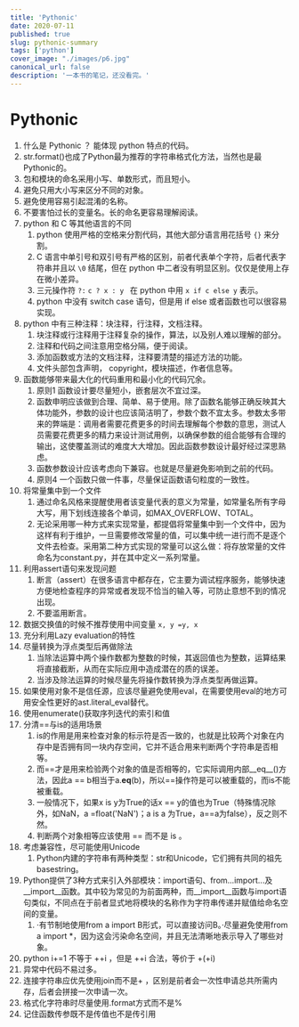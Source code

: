 ```yaml
---
title: 'Pythonic'
date: 2020-07-11
published: true
slug: pythonic-summary
tags: ['python']
cover_image: "./images/p6.jpg"
canonical_url: false
description: '一本书的笔记，还没看完。'
---
```


# Pythonic

1. 什么是 Pythonic ？ 
能体现 python 特点的代码。
2. str.format()也成了Python最为推荐的字符串格式化方法，当然也是最Pythonic的。
3. 包和模块的命名采用小写、单数形式，而且短小。
4. 避免只用大小写来区分不同的对象。
5. 避免使用容易引起混淆的名称。
6. 不要害怕过长的变量名。长的命名更容易理解阅读。
7. python 和 C 等其他语言的不同
   1. python 使用严格的空格来分割代码，其他大部分语言用花括号 `{}` 来分割。
   2. C 语言中单引号和双引号有严格的区别，前者代表单个字符，后者代表字符串并且以 `\0` 结尾，但在 python 中二者没有明显区别。仅仅是使用上存在微小差异。
   3. 三元操作符 `?:` `c ? x : y ` 在 python 中用 `x if c else y` 表示。
   4. python 中没有 switch case 语句，但是用 if else 或者函数也可以很容易实现。
8. python 中有三种注释：块注释，行注释，文档注释。
   1. 块注释或行注释用于注释复杂的操作，算法，以及别人难以理解的部分。
   2. 注释和代码之间注意用空格分隔，便于阅读。
   3. 添加函数或方法的文档注释，注释要清楚的描述方法的功能。
   4. 文件头部包含声明， copyright，模块描述，作者信息等。
9. 函数能够带来最大化的代码重用和最小化的代码冗余。
   1.  原则1 函数设计要尽量短小，嵌套层次不宜过深。
   2.  函数申明应该做到合理、简单、易于使用。除了函数名能够正确反映其大体功能外，参数的设计也应该简洁明了，参数个数不宜太多。参数太多带来的弊端是：调用者需要花费更多的时间去理解每个参数的意思，测试人员需要花费更多的精力来设计测试用例，以确保参数的组合能够有合理的输出，这使覆盖测试的难度大大增加。因此函数参数设计最好经过深思熟虑。
   3.  函数参数设计应该考虑向下兼容。也就是尽量避免影响到之前的代码。
   4.  原则4 一个函数只做一件事，尽量保证函数语句粒度的一致性。
10. 将常量集中到一个文件
    1. 通过命名风格来提醒使用者该变量代表的意义为常量，如常量名所有字母大写，用下划线连接各个单词，如MAX_OVERFLOW、TOTAL。
    2. 无论采用哪一种方式来实现常量，都提倡将常量集中到一个文件中，因为这样有利于维护，一旦需要修改常量的值，可以集中统一进行而不是逐个文件去检查。采用第二种方式实现的常量可以这么做：将存放常量的文件命名为constant.py，并在其中定义一系列常量。
11. 利用assert语句来发现问题
    1.  断言（assert）在很多语言中都存在，它主要为调试程序服务，能够快速方便地检查程序的异常或者发现不恰当的输入等，可防止意想不到的情况出现。
    2.  不要滥用断言。
12. 数据交换值的时候不推荐使用中间变量 `x, y =y, x`
13. 充分利用Lazy evaluation的特性
14. 尽量转换为浮点类型后再做除法
    1.  当除法运算中两个操作数都为整数的时候，其返回值也为整数，运算结果将直接截断，从而在实际应用中造成潜在的质的误差。
    2.  当涉及除法运算的时候尽量先将操作数转换为浮点类型再做运算。
15. 如果使用对象不是信任源，应该尽量避免使用eval，在需要使用eval的地方可用安全性更好的ast.literal_eval替代。
16. 使用enumerate()获取序列迭代的索引和值
17. 分清==与is的适用场景
    1.  is的作用是用来检查对象的标示符是否一致的，也就是比较两个对象在内存中是否拥有同一块内存空间，它并不适合用来判断两个字符串是否相等。
    2.  而==才是用来检验两个对象的值是否相等的，它实际调用内部__eq__()方法，因此a == b相当于a.__eq__(b)，所以==操作符是可以被重载的，而is不能被重载。
    3.  一般情况下，如果x is y为True的话x == y的值也为True（特殊情况除外，如NaN，a =float('NaN')；a is a 为True，a==a为false），反之则不然。
    4.  判断两个对象相等应该使用 == 而不是 is 。
18. 考虑兼容性，尽可能使用Unicode
    1.  Python内建的字符串有两种类型：str和Unicode，它们拥有共同的祖先basestring。
19. Python提供了3种方式来引入外部模块：import语句、from...import...及__import__函数。其中较为常见的为前面两种，而__import__函数与import语句类似，不同点在于前者显式地将模块的名称作为字符串传递并赋值给命名空间的变量。
    1.  ·有节制地使用from a import B形式，可以直接访问B。·尽量避免使用from a import *，因为这会污染命名空间，并且无法清晰地表示导入了哪些对象。
20. python i+=1 不等于 ++i ，但是 ++i 合法，等价于 +(+i)
21. 异常中代码不易过多。
22. 连接字符串应优先使用join而不是+ ，区别是前者会一次性申请总共所需内存，后者会拼接一次申请一次。
23. 格式化字符串时尽量使用.format方式而不是%
24. 记住函数传参既不是传值也不是传引用